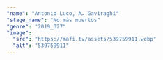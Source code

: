 ```yaml
---
"name": "Antonio Luco, A. Gaviraghi"
"stage_name": "No más muertos"
"genre": "2019_327"
"image":
  "src": "https://mafi.tv/assets/539759911.webp"
  "alt": "539759911"
---
```

